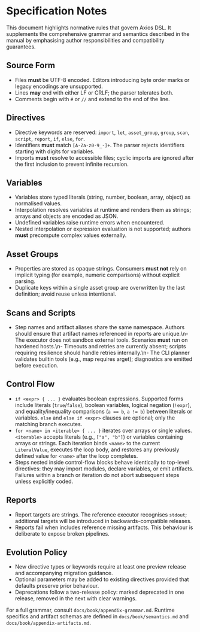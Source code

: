# Specification Notes

This document highlights normative rules that govern Axios DSL. It supplements the comprehensive grammar and semantics described in the manual by emphasising author responsibilities and compatibility guarantees.

## Source Form

- Files **must** be UTF-8 encoded. Editors introducing byte order marks or legacy encodings are unsupported.
- Lines **may** end with either LF or CRLF; the parser tolerates both.
- Comments begin with `#` or `//` and extend to the end of the line.

## Directives

- Directive keywords are reserved: `import`, `let`, `asset_group`, `group`, `scan`, `script`, `report`, `if`, `else`, `for`.
- Identifiers **must** match `[A-Za-z0-9_-]+`. The parser rejects identifiers starting with digits for variables.
- Imports **must** resolve to accessible files; cyclic imports are ignored after the first inclusion to prevent infinite recursion.

## Variables

- Variables store typed literals (string, number, boolean, array, object) as normalised values.
- Interpolation resolves variables at runtime and renders them as strings; arrays and objects are encoded as JSON.
- Undefined variables raise runtime errors when encountered.
- Nested interpolation or expression evaluation is not supported; authors **must** precompute complex values externally.

## Asset Groups

- Properties are stored as opaque strings. Consumers **must not** rely on implicit typing (for example, numeric comparisons) without explicit parsing.
- Duplicate keys within a single asset group are overwritten by the last definition; avoid reuse unless intentional.

## Scans and Scripts

- Step names and artifact aliases share the same namespace. Authors should ensure that artifact names referenced in reports are unique.\n- The executor does not sandbox external tools. Scenarios **must** run on hardened hosts.\n- Timeouts and retries are currently absent; scripts requiring resilience should handle retries internally.\n- The CLI planner validates builtin tools (e.g., 
map requires 	arget); diagnostics are emitted before execution.

## Control Flow

- `if <expr> { ... }` evaluates boolean expressions. Supported forms include literals (`true`/`false`), boolean variables, logical negation (`!expr`), and equality/inequality comparisons (`a == b`, `a != b`) between literals or variables. `else` and `else if <expr>` clauses are optional; only the matching branch executes.
- `for <name> in <iterable> { ... }` iterates over arrays or single values. `<iterable>` accepts literals (e.g., `["a", "b"]`) or variables containing arrays or strings. Each iteration binds `<name>` to the current `LiteralValue`, executes the loop body, and restores any previously defined value for `<name>` after the loop completes.
- Steps nested inside control-flow blocks behave identically to top-level directives: they may import modules, declare variables, or emit artifacts. Failures within a branch or iteration do not abort subsequent steps unless explicitly coded.

## Reports

- Report targets are strings. The reference executor recognises `stdout`; additional targets will be introduced in backwards-compatible releases.
- Reports fail when includes reference missing artifacts. This behaviour is deliberate to expose broken pipelines.

## Evolution Policy

- New directive types or keywords require at least one preview release and accompanying migration guidance.
- Optional parameters may be added to existing directives provided that defaults preserve prior behaviour.
- Deprecations follow a two-release policy: marked deprecated in one release, removed in the next with clear warnings.

For a full grammar, consult `docs/book/appendix-grammar.md`. Runtime specifics and artifact schemas are defined in `docs/book/semantics.md` and `docs/book/appendix-artifacts.md`.


